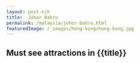 ```yaml
---
layout: post.njk
title: 	Johor Bahru
permalink: /malaysia/johor-bahru.html
featuredImage: /_images/hong-kong/hong-kong.jpg
---
```

## Must see attractions in {{title}}